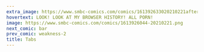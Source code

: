 ```yaml
---
extra_image: https://www.smbc-comics.com/comics/161392633020210221after.png
hovertext: LOOK! LOOK AT MY BROWSER HISTORY! ALL PORN!
image: https://www.smbc-comics.com/comics/1613926044-20210221.png
next_comic: bar
prev_comic: weakness-2
title: Tabs
---
```


